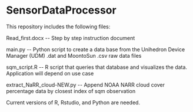 # SensorDataProcessor
This repository includes the following files:

  Read_first.docx -- Step by step instruction document
  
  main.py -- Python script to create a data base from the Unihedron Device Manager (UDM) .dat and MoontoSun .csv raw data files
  
  sqm_script.R -- R script that queries that database and visualizes the data. Application will depend on use case
  
  extract_NaRR_cloud-NEW.py -- Append NOAA NARR cloud cover percentage data by closest index of sqm observation

Current versions of R, Rstudio, and Python are needed.
